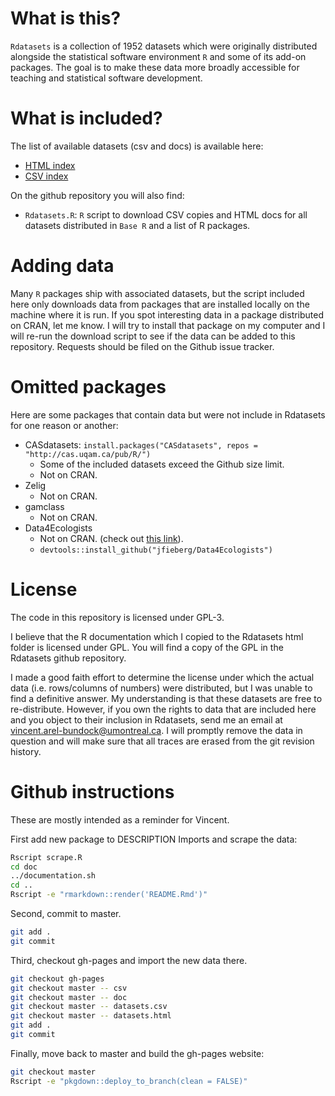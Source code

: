 
# What is this?

`Rdatasets` is a collection of 1952 datasets which were originally
distributed alongside the statistical software environment `R` and some
of its add-on packages. The goal is to make these data more broadly
accessible for teaching and statistical software development.

# What is included?

The list of available datasets (csv and docs) is available here:

  - [HTML
    index](https://vincentarelbundock.github.io/Rdatasets/articles/data.html)
  - [CSV
    index](https://raw.githubusercontent.com/vincentarelbundock/Rdatasets/master/datasets.csv)

On the github repository you will also find:

  - `Rdatasets.R`: `R` script to download CSV copies and HTML docs for
    all datasets distributed in `Base R` and a list of R packages.

# Adding data

Many `R` packages ship with associated datasets, but the script included
here only downloads data from packages that are installed locally on the
machine where it is run. If you spot interesting data in a package
distributed on CRAN, let me know. I will try to install that package on
my computer and I will re-run the download script to see if the data can
be added to this repository. Requests should be filed on the Github
issue tracker.

# Omitted packages

Here are some packages that contain data but were not include in
Rdatasets for one reason or another:

  - CASdatasets: `install.packages("CASdatasets", repos =
    "http://cas.uqam.ca/pub/R/")`
      - Some of the included datasets exceed the Github size limit.
      - Not on CRAN.
  - Zelig
      - Not on CRAN.
  - gamclass
      - Not on CRAN.
  - Data4Ecologists
      - Not on CRAN. (check out [this
        link](https://github.com/jfieberg/Data4Ecologists)).
      - `devtools::install_github("jfieberg/Data4Ecologists")`

# License

The code in this repository is licensed under GPL-3.

I believe that the R documentation which I copied to the Rdatasets html
folder is licensed under GPL. You will find a copy of the GPL in the
Rdatasets github repository.

I made a good faith effort to determine the license under which the
actual data (i.e. rows/columns of numbers) were distributed, but I was
unable to find a definitive answer. My understanding is that these
datasets are free to re-distribute. However, if you own the rights to
data that are included here and you object to their inclusion in
Rdatasets, send me an email at <vincent.arel-bundock@umontreal.ca>. I
will promptly remove the data in question and will make sure that all
traces are erased from the git revision history.

# Github instructions

These are mostly intended as a reminder for Vincent.

First add new package to DESCRIPTION Imports and scrape the data:

``` bash
Rscript scrape.R
cd doc
../documentation.sh
cd ..
Rscript -e "rmarkdown::render('README.Rmd')"
```

Second, commit to master.

``` bash
git add .
git commit
```

Third, checkout gh-pages and import the new data there.

``` bash
git checkout gh-pages
git checkout master -- csv
git checkout master -- doc
git checkout master -- datasets.csv
git checkout master -- datasets.html
git add .
git commit
```

Finally, move back to master and build the gh-pages website:

``` bash
git checkout master
Rscript -e "pkgdown::deploy_to_branch(clean = FALSE)"
```
